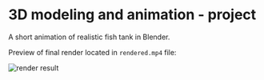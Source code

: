 # 3D modeling and animation - project
A short animation of realistic fish tank in Blender.

Preview of final render located in `rendered.mp4` file:

![render result](result.png)
